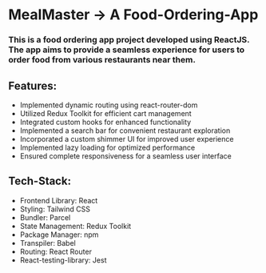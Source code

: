# MealMaster -> A Food-Ordering-App

### This is a food ordering app project developed using ReactJS. The app aims to provide a seamless experience for users to order food from various restaurants near them.

## Features:
- Implemented dynamic routing using react-router-dom
- Utilized Redux Toolkit for efficient cart management
- Integrated custom hooks for enhanced functionality
- Implemented a search bar for convenient restaurant exploration
- Incorporated a custom shimmer UI for improved user experience
- Implemented lazy loading for optimized performance
- Ensured complete responsiveness for a seamless user interface

## Tech-Stack:
- Frontend Library: React
- Styling: Tailwind CSS
- Bundler: Parcel
- State Management: Redux Toolkit
- Package Manager: npm
- Transpiler: Babel
- Routing: React Router
- React-testing-library: Jest
